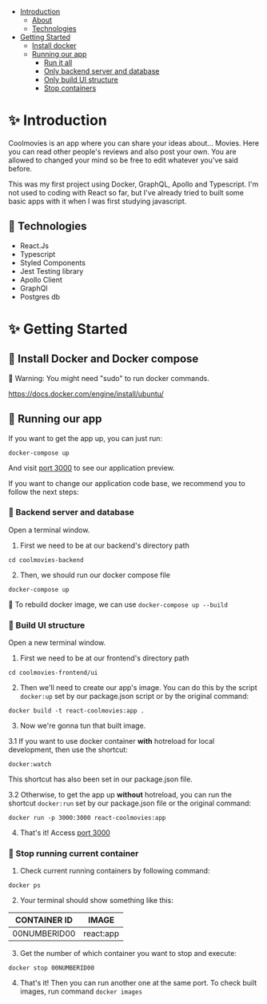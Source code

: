 - [Introduction](#sparkles-introduction)
  - [About](#pushpin-about)
  - [Technologies](#pushpin-technologies)
- [Getting Started](#sparkles-getting-started)
  - [Install docker](#pushpin-install-docker-and-docker-compose)
  - [Running our app](#pushpin-running-our-app)
    - [Run it all](#pushpin-running-our-app)
    - [Only backend server and database](#pushpin-backend-server-and-database)
    - [Only build UI structure](#pushpin-build-ui-structure)
    - [Stop containers](#pushpin-stop-running-current-container)

# :sparkles: Introduction

Coolmovies is an app where you can share your ideas about... Movies. Here you can read other people's reviews and also post your own. You are allowed to changed your mind so be free to edit whatever you've said before.

This was my first project using Docker, GraphQL, Apollo and Typescript. I'm not used to coding with React so far, but I've already tried to built some basic apps with it when I was first studying javascript.

## :pushpin: Technologies

- React.Js
- Typescript
- Styled Components
- Jest Testing library
- Apollo Client
- GraphQl
- Postgres db

# :sparkles: Getting Started

## :pushpin: Install Docker and Docker compose

:mega: Warning: You might need "sudo" to run docker commands.

https://docs.docker.com/engine/install/ubuntu/ 

## :pushpin: Running our app

If you want to get the app up, you can just run:

`docker-compose up`

And visit [port 3000](http://localhost:3000) to see our application preview.

If you want to change our application code base, we recommend you to follow the next steps:

### :pushpin: Backend server and database

Open a terminal window.

1. First we need to be at our backend's directory path

`cd coolmovies-backend`

2. Then, we should run our docker compose file

`docker-compose up`

:mega: To rebuild docker image, we can use `docker-compose up --build`

### :pushpin: Build UI structure

Open a new terminal window.

1. First we need to be at our frontend's directory path

`cd coolmovies-frontend/ui`

2. Then we'll need to create our app's image. You can do this by the script `docker:up` set by our package.json script or by the original command:

`docker build -t react-coolmovies:app .`

3. Now we're gonna tun that built image.

3.1 If you want to use docker container **with** hotreload for local development, then use the shortcut:

`docker:watch`

This shortcut has also been set in our package.json file.

3.2 Otherwise, to get the app up **without** hotreload, you can run the shortcut `docker:run` set by our package.json file or the original command: 

`docker run -p 3000:3000 react-coolmovies:app`

4. That's it! Access [port 3000](http://localhost:3000)

### :pushpin: Stop running current container

1. Check current running containers by following command:

`docker ps`

2. Your terminal should show something like this:

| CONTAINER ID |  IMAGE          |
|--------------|-----------------|
| 00NUMBERID00 | react:app       |

3. Get the number of which container you want to stop and execute:

`docker stop 00NUMBERID00`

4. That's it! Then you can run another one at the same port. To check built images, run command `docker images`